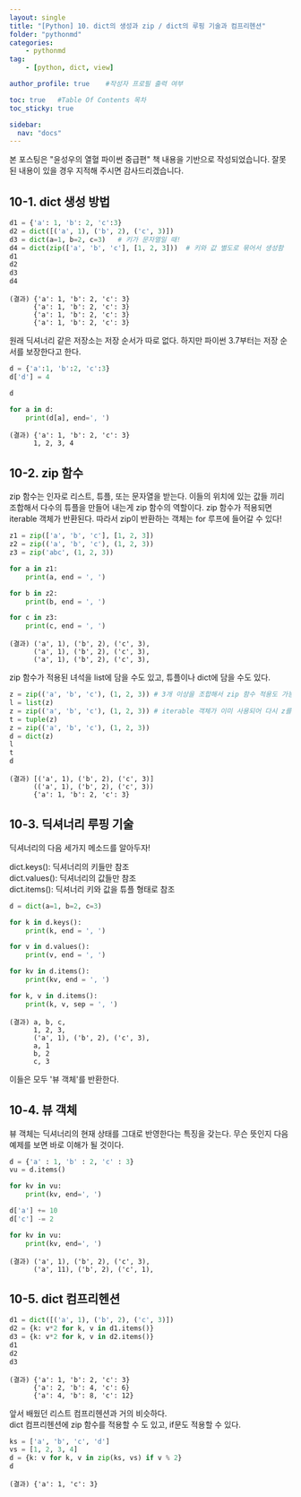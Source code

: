 ```yaml
---
layout: single
title: "[Python] 10. dict의 생성과 zip / dict의 루핑 기술과 컴프리헨션"
folder: "pythonmd"
categories:
    - pythonmd
tag:
    - [python, dict, view]

author_profile: true    #작성자 프로필 출력 여부

toc: true   #Table Of Contents 목차 
toc_sticky: true

sidebar:
  nav: "docs"
---
```


본 포스팅은 "윤성우의 열혈 파이썬 중급편" 책 내용을 기반으로 작성되었습니다.
잘못된 내용이 있을 경우 지적해 주시면 감사드리겠습니다.

## 10-1. dict 생성 방법
```python
d1 = {'a': 1, 'b': 2, 'c':3}
d2 = dict([('a', 1), ('b', 2), ('c', 3)])
d3 = dict(a=1, b=2, c=3)   # 키가 문자열일 때!
d4 = dict(zip(['a', 'b', 'c'], [1, 2, 3]))  # 키와 값 별도로 묶어서 생성함
d1
d2
d3
d4
```
    (결과) {'a': 1, 'b': 2, 'c': 3}
          {'a': 1, 'b': 2, 'c': 3}
          {'a': 1, 'b': 2, 'c': 3}
          {'a': 1, 'b': 2, 'c': 3}

원래 딕셔너리 같은 저장소는 저장 순서가 따로 없다. 하지만 파이썬 3.7부터는 저장 순서를 보장한다고 한다.
```python
d = {'a':1, 'b':2, 'c':3}
d['d'] = 4

d

for a in d:
    print(d[a], end=', ')
```
    (결과) {'a': 1, 'b': 2, 'c': 3}
          1, 2, 3, 4

## 10-2. zip 함수
zip 함수는 인자로 리스트, 튜플, 또는 문자열을 받는다. 이들의 위치에 있는 값들 끼리 조합해서 다수의 튜플을 만들어 내는게 zip 함수의 역할이다. zip 함수가 적용되면 iterable 객체가 반환된다. 따라서 zip이 반환하는 객체는 for 루프에 들어갈 수 있다!

```python
z1 = zip(['a', 'b', 'c'], [1, 2, 3])
z2 = zip(('a', 'b', 'c'), (1, 2, 3))
z3 = zip('abc', (1, 2, 3))

for a in z1:
    print(a, end = ', ')

for b in z2:
    print(b, end = ', ')

for c in z3:
    print(c, end = ', ')
```
    (결과) ('a', 1), ('b', 2), ('c', 3),
          ('a', 1), ('b', 2), ('c', 3),
          ('a', 1), ('b', 2), ('c', 3),

zip 함수가 적용된 녀석을 list에 담을 수도 있고, 튜플이나 dict에 담을 수도 있다.
```python
z = zip(('a', 'b', 'c'), (1, 2, 3)) # 3개 이상을 조합해서 zip 함수 적용도 가능하다!
l = list(z)
z = zip(('a', 'b', 'c'), (1, 2, 3)) # iterable 객체가 이미 사용되어 다시 z를 만들지 않으면 빈값이 된다.
t = tuple(z)
z = zip(('a', 'b', 'c'), (1, 2, 3))
d = dict(z)
l
t
d
```
    (결과) [('a', 1), ('b', 2), ('c', 3)]
          (('a', 1), ('b', 2), ('c', 3))
          {'a': 1, 'b': 2, 'c': 3}

## 10-3. 딕셔너리 루핑 기술
딕셔너리의 다음 세가지 메소드를 알아두자!

dict.keys(): 딕셔너리의 키들만 참조<br/>
dict.values(): 딕셔너리의 값들만 참조<br/>
dict.items(): 딕셔너리 키와 값을 튜플 형태로 참조<br/>

```python
d = dict(a=1, b=2, c=3)

for k in d.keys():
    print(k, end = ', ')

for v in d.values():
    print(v, end = ', ')

for kv in d.items():
    print(kv, end = ', ')

for k, v in d.items():
    print(k, v, sep = ', ')
```
    (결과) a, b, c,
          1, 2, 3,
          ('a', 1), ('b', 2), ('c', 3),
          a, 1
          b, 2
          c, 3

이들은 모두 '뷰 객체'를 반환한다.

## 10-4. 뷰 객체
뷰 객체는 딕셔너리의 현재 상태를 그대로 반영한다는 특징을 갖는다. 무슨 뜻인지 다음 예제를 보면 바로 이해가 될 것이다.

```python
d = {'a' : 1, 'b' : 2, 'c' : 3}
vu = d.items()

for kv in vu:
    print(kv, end=', ')

d['a'] += 10
d['c'] -= 2

for kv in vu:
    print(kv, end=', ')
```
    (결과) ('a', 1), ('b', 2), ('c', 3),
          ('a', 11), ('b', 2), ('c', 1),

## 10-5. dict 컴프리헨션
```python
d1 = dict([('a', 1), ('b', 2), ('c', 3)])
d2 = {k: v*2 for k, v in d1.items()}
d3 = {k: v*2 for k, v in d2.items()}
d1
d2
d3
```
    (결과) {'a': 1, 'b': 2, 'c': 3}
          {'a': 2, 'b': 4, 'c': 6}
          {'a': 4, 'b': 8, 'c': 12}

앞서 배웠던 리스트 컴프리헨션과 거의 비슷하다.<br/>
dict 컴프리헨션에 zip 함수를 적용할 수 도 있고, if문도 적용할 수 있다.

```python
ks = ['a', 'b', 'c', 'd']
vs = [1, 2, 3, 4]
d = {k: v for k, v in zip(ks, vs) if v % 2}
d
```
    (결과) {'a': 1, 'c': 3}